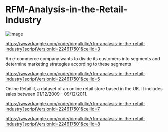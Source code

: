 # RFM-Analysis-in-the-Retail-Industry

![image](https://github.com/user-attachments/assets/f18c9e49-e68b-4ed0-a23b-2426f0af103f)

https://www.kaggle.com/code/birgulkilic/rfm-analysis-in-the-retail-industry?scriptVersionId=224617501&cellId=3

An e-commerce company wants to divide its customers into segments and determine marketing strategies according to these segments

https://www.kaggle.com/code/birgulkilic/rfm-analysis-in-the-retail-industry?scriptVersionId=224617501&cellId=5

Online Retail II, a dataset of an online retail store based in the UK. It includes sales between 01/12/2009 - 09/12/2011.

https://www.kaggle.com/code/birgulkilic/rfm-analysis-in-the-retail-industry?scriptVersionId=224617501&cellId=7

https://www.kaggle.com/code/birgulkilic/rfm-analysis-in-the-retail-industry?scriptVersionId=224617501&cellId=8
